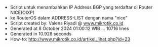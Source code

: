 - Script untuk menambahkan IP Address BGP yang terdaftar di Router NICE(OIXP)
- ke RouterOS dalam ADDRESS-LIST dengan nama "nice"
- Script created by: Valens Riyadi @ www.mikrotik.co.id
- Generated at 8 October 2024 01:00:12 WIB ... 10716 lines
- Generated in 10.928 seconds
- How-to: http://www.mikrotik.co.id/artikel_lihat.php?id=23
